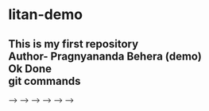 # litan-demo
This is my first repository
<br>
Author- Pragnyananda Behera (demo)
<br>
 Ok Done
 <br>
 git commands
 -
 --> <!-- git clone <repository name> -->
 --> <!-- git status -->
 --> <!-- git add <file name> -->
 --> <!-- git add . -->
 --> <!-- git commit -m "<message>" -->
 --> <!-- git push origin main -->
